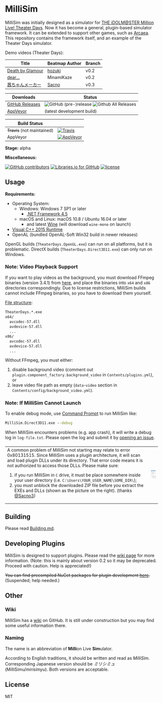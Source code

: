 # MilliSim

MilliSim was initially designed as a simulator for [THE iDOLM@STER Million Live! Theater Days](https://millionlive.idolmaster.jp/theaterdays/).
Now it has become a general, plugin-based simulator framework. It can be extended to support other games, such as [Arcaea](https://github.com/hozuki/ArcaeaSim2).
This repository contains the framework itself, and an example of the Theater Days simulator.

Demo videos (Theater Days): 

| Title | Beatmap Author | Branch |
|---|---|---|
| [Death by Glamour](https://www.bilibili.com/video/av15612246/) | [hozuki](https://github.com/hozuki) | v0.2 |
| [dear...](https://www.bilibili.com/video/av16069466/) | MinamiKaze | v0.2 |
| [茜ちゃんメーカー](http://www.nicovideo.jp/watch/sm32977985) | [Sacno](https://twitter.com/Sacno3) | v0.3 |

| Downloads | Status |
|--|--|
| [GitHub Releases](https://github.com/hozuki/MilliSim/releases) | ![GitHub (pre-)release](https://img.shields.io/github/release/hozuki/MilliSim/all.svg) ![Github All Releases](https://img.shields.io/github/downloads/hozuki/MilliSim/total.svg) |
| [AppVeyor](https://ci.appveyor.com/api/projects/hozuki/MilliSim/artifacts/millisim-appveyor-latest.zip) | (latest development build) |

| Build Status | |
|--|--|
| <del>Travis</del> (not maintained) | [![Travis](https://img.shields.io/travis/hozuki/MilliSim.svg)](https://travis-ci.org/hozuki/MilliSim) |
| AppVeyor | [![AppVeyor](https://img.shields.io/appveyor/ci/hozuki/MilliSim.svg)](https://ci.appveyor.com/project/hozuki/MilliSim) |

**Stage:** alpha

**Miscellaneous:**

[![GitHub contributors](https://img.shields.io/github/contributors/hozuki/MilliSim.svg)](https://github.com/hozuki/MilliSim/graphs/contributors)
[![Libraries.io for GitHub](https://img.shields.io/librariesio/github/hozuki/MilliSim.svg)](https://github.com/hozuki/MilliSim)
[![license](https://img.shields.io/github/license/hozuki/MilliSim.svg)](LICENSE.txt)

## Usage

**Requirements:**

- Operating System:
  - Windows: Windows 7 SP1 or later
    - [.NET Framework 4.5](https://www.microsoft.com/en-us/download/details.aspx?id=42642)
  - macOS and Linux: macOS 10.8 / Ubuntu 16.04 or later
    - and latest [Wine](https://wiki.winehq.org/Download) (will download `wine-mono` on launch)
- [Visual C++ 2015 Runtime](https://www.microsoft.com/en-us/download/details.aspx?id=53587)
- OpenAL (bundled OpenAL-Soft Win32 build in newer releases)

OpenGL builds (`TheaterDays.OpenGL.exe`) can run on all platforms, but it is problematic.
DirectX builds (`TheaterDays.Direct3D11.exe`) can only run on Windows.

### Note: Video Playback Support

If you want to play videos as the background, you must download FFmpeg binaries (version 3.4.1)
from [here](https://ffmpeg.zeranoe.com/builds/), and place the binaries into `x64` and `x86` directories
correspondingly. Due to license restrictions, MilliSim builds cannot include FFmpeg binaries, so you have
to download them yourself.

[File structure](https://github.com/hozuki/MonoGame.Extended2/tree/master/Sources/MonoGame.Extended.VideoPlayback#usage):

```plain
TheaterDays.*.exe
x64/
  avcodec-57.dll
  avdevice-57.dll
  ...
x86/
  avcodec-57.dll
  avdevice-57.dll
  ...
```

Without FFmpeg, you must either:

1. disable background video (comment out `plugin.component_factory.background_video` in `Contents/plugins.yml`), or
2. leave video file path as empty (`data`-`video` section in `Contents/config/background_video.yml`).

### Note: If MilliSim Cannot Launch

To enable debug mode, use [Command Prompt](https://en.wikipedia.org/wiki/Cmd.exe) to run MilliSim like:

```cmd
MilliSim.Direct3D11.exe --debug
```

When MilliSim encounters problems (e.g. app crash), it will write a debug log in `log-file.txt`. Please open the log and
submit it by [opening an issue](https://github.com/hozuki/MilliSim/issues).

<table style="display: flex; display: -webkit-flex; align-items: center; border: none;">
<tbody>
    <tr style="border: none;">
        <td style="border: none;">
            A common problem of MilliSim not starting may relate to error 0x80131515.
            Since MilliSim uses a plugin architecture, it will scan and load plugin DLLs under its directory.
            That error code means it is not authorized to access those DLLs.
            Please make sure:
            <ol>
                <li>if you run MilliSim in <code>C</code> drive, it must be place somewhere inside your user directory (i.e. <code>C:\Users\YOUR_USER_NAME\SOME_DIR\</code>);</li>
                <li>you must unblock the downloaded ZIP file before you extract the EXEs and DLLs (shown as the picture on the right). (thanks <a href="https://twitter.com/Sacno3">@Sacno3</a>)</li>
            </ol>
        </td>
        <td style="border: none;">
            <img src="docs/img/windows-unblock-zip.jpg" width="120" />
        </td>
    </tr>
</tbody>
</table>

## Building

Please read [Building.md](docs/Building.md).

## Developing Plugins

MilliSim is designed to support plugins. Please read the [wiki page](https://github.com/hozuki/MilliSim/wiki/Creating-Plugins) for more information.
(Note: this is mainly about version 0.2 so it may be deprecated. Proceed with caution. Help is appreciated!)

<del>You can find precompiled NuGet packages for plugin development [here](https://www.nuget.org/packages?q=MilliSim).</del> (Suspended; help needed.)

## Other

### Wiki

MilliSim has a [wiki](https://github.com/hozuki/MilliSim/wiki) on GitHub. It is still under construction but you may find some useful information there.

### Naming

The name is an abbreviation of **Milli**on Live **Sim**ulator.

According to English traditions, it should be written and read as *MilliSim*.
Corresponding Japanese version should be *ミリシミュ* (MilliSimu/*mirisimyu*).
Both versions are acceptable.

## License

MIT
